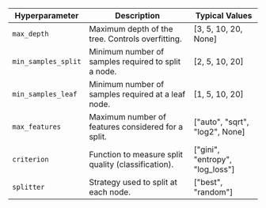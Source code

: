 | Hyperparameter       | Description                                        | Typical Values                     |
|----------------------|----------------------------------------------------|------------------------------------|
| `max_depth`          | Maximum depth of the tree. Controls overfitting.  | [3, 5, 10, 20, None]              |
| `min_samples_split`  | Minimum number of samples required to split a node.| [2, 5, 10, 20]                    |
| `min_samples_leaf`   | Minimum number of samples required at a leaf node.| [1, 5, 10, 20]                    |
| `max_features`       | Maximum number of features considered for a split.| ["auto", "sqrt", "log2", None]    |
| `criterion`          | Function to measure split quality (classification).| ["gini", "entropy", "log_loss"]   |
| `splitter`           | Strategy used to split at each node.              | ["best", "random"]                |
